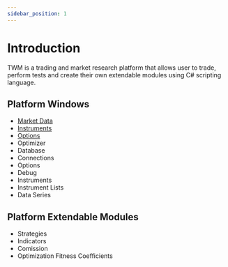```yaml
---
sidebar_position: 1
---
```


# Introduction

TWM is a trading and market research platform that allows user to trade, perform tests and create their own extendable modules using C# scripting language.

## Platform Windows

- [Market Data](platform/market-data)
- [Instruments](platform/instruments)
- [Options](platform/options)
- Optimizer
- Database
- Connections
- Options
- Debug
- Instruments
- Instrument Lists
- Data Series

## Platform Extendable Modules

- Strategies
- Indicators
- Comission
- Optimization Fitness Coefficients